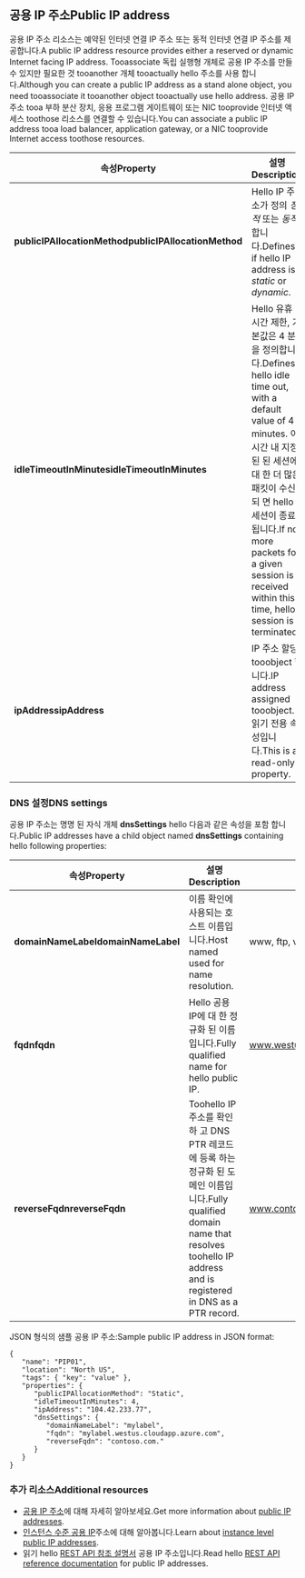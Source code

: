 ## <a name="public-ip-address"></a><span data-ttu-id="f6fbe-101">공용 IP 주소</span><span class="sxs-lookup"><span data-stu-id="f6fbe-101">Public IP address</span></span>
<span data-ttu-id="f6fbe-102">공용 IP 주소 리소스는 예약된 인터넷 연결 IP 주소 또는 동적 인터넷 연결 IP 주소를 제공합니다.</span><span class="sxs-lookup"><span data-stu-id="f6fbe-102">A public IP address resource provides either a reserved or dynamic Internet facing IP address.</span></span> <span data-ttu-id="f6fbe-103">Tooassociate 독립 실행형 개체로 공용 IP 주소를 만들 수 있지만 필요한 것 tooanother 개체 tooactually hello 주소를 사용 합니다.</span><span class="sxs-lookup"><span data-stu-id="f6fbe-103">Although you can create a public IP address as a stand alone object, you need tooassociate it tooanother object tooactually use hello address.</span></span> <span data-ttu-id="f6fbe-104">공용 IP 주소 tooa 부하 분산 장치, 응용 프로그램 게이트웨이 또는 NIC tooprovide 인터넷 액세스 toothose 리소스를 연결할 수 있습니다.</span><span class="sxs-lookup"><span data-stu-id="f6fbe-104">You can associate a public IP address tooa load balancer, application  gateway, or a NIC tooprovide Internet access toothose resources.</span></span>  

| <span data-ttu-id="f6fbe-105">속성</span><span class="sxs-lookup"><span data-stu-id="f6fbe-105">Property</span></span> | <span data-ttu-id="f6fbe-106">설명</span><span class="sxs-lookup"><span data-stu-id="f6fbe-106">Description</span></span> | <span data-ttu-id="f6fbe-107">샘플 값</span><span class="sxs-lookup"><span data-stu-id="f6fbe-107">Sample values</span></span> |
| --- | --- | --- |
| <span data-ttu-id="f6fbe-108">**publicIPAllocationMethod**</span><span class="sxs-lookup"><span data-stu-id="f6fbe-108">**publicIPAllocationMethod**</span></span> |<span data-ttu-id="f6fbe-109">Hello IP 주소가 정의 *정적* 또는 *동적*합니다.</span><span class="sxs-lookup"><span data-stu-id="f6fbe-109">Defines if hello IP address is *static* or *dynamic*.</span></span> |<span data-ttu-id="f6fbe-110">고정, 동적</span><span class="sxs-lookup"><span data-stu-id="f6fbe-110">static, dynamic</span></span> |
| <span data-ttu-id="f6fbe-111">**idleTimeoutInMinutes**</span><span class="sxs-lookup"><span data-stu-id="f6fbe-111">**idleTimeoutInMinutes**</span></span> |<span data-ttu-id="f6fbe-112">Hello 유휴 시간 제한, 기본값은 4 분을 정의합니다.</span><span class="sxs-lookup"><span data-stu-id="f6fbe-112">Defines hello idle time out, with a default value of 4 minutes.</span></span> <span data-ttu-id="f6fbe-113">이 시간 내 지정된 된 세션에 대 한 더 많은 패킷이 수신 되 면 hello 세션이 종료 됩니다.</span><span class="sxs-lookup"><span data-stu-id="f6fbe-113">If no more packets for a given session is received within this time, hello session is terminated.</span></span> |<span data-ttu-id="f6fbe-114">4와 30 사이의 임의 값</span><span class="sxs-lookup"><span data-stu-id="f6fbe-114">any value between 4 and 30</span></span> |
| <span data-ttu-id="f6fbe-115">**ipAddress**</span><span class="sxs-lookup"><span data-stu-id="f6fbe-115">**ipAddress**</span></span> |<span data-ttu-id="f6fbe-116">IP 주소 할당 tooobject 합니다.</span><span class="sxs-lookup"><span data-stu-id="f6fbe-116">IP address assigned tooobject.</span></span> <span data-ttu-id="f6fbe-117">읽기 전용 속성입니다.</span><span class="sxs-lookup"><span data-stu-id="f6fbe-117">This is a read-only property.</span></span> |<span data-ttu-id="f6fbe-118">104.42.233.77</span><span class="sxs-lookup"><span data-stu-id="f6fbe-118">104.42.233.77</span></span> |

### <a name="dns-settings"></a><span data-ttu-id="f6fbe-119">DNS 설정</span><span class="sxs-lookup"><span data-stu-id="f6fbe-119">DNS settings</span></span>
<span data-ttu-id="f6fbe-120">공용 IP 주소는 명명 된 자식 개체 **dnsSettings** hello 다음과 같은 속성을 포함 합니다.</span><span class="sxs-lookup"><span data-stu-id="f6fbe-120">Public IP addresses have a child object named **dnsSettings** containing hello following properties:</span></span>

| <span data-ttu-id="f6fbe-121">속성</span><span class="sxs-lookup"><span data-stu-id="f6fbe-121">Property</span></span> | <span data-ttu-id="f6fbe-122">설명</span><span class="sxs-lookup"><span data-stu-id="f6fbe-122">Description</span></span> | <span data-ttu-id="f6fbe-123">샘플 값</span><span class="sxs-lookup"><span data-stu-id="f6fbe-123">Sample values</span></span> |
| --- | --- | --- |
| <span data-ttu-id="f6fbe-124">**domainNameLabel**</span><span class="sxs-lookup"><span data-stu-id="f6fbe-124">**domainNameLabel**</span></span> |<span data-ttu-id="f6fbe-125">이름 확인에 사용되는 호스트 이름입니다.</span><span class="sxs-lookup"><span data-stu-id="f6fbe-125">Host named used for name resolution.</span></span> |<span data-ttu-id="f6fbe-126">www, ftp, vm1</span><span class="sxs-lookup"><span data-stu-id="f6fbe-126">www, ftp, vm1</span></span> |
| <span data-ttu-id="f6fbe-127">**fqdn**</span><span class="sxs-lookup"><span data-stu-id="f6fbe-127">**fqdn**</span></span> |<span data-ttu-id="f6fbe-128">Hello 공용 IP에 대 한 정규화 된 이름입니다.</span><span class="sxs-lookup"><span data-stu-id="f6fbe-128">Fully qualified name for hello public IP.</span></span> |<span data-ttu-id="f6fbe-129">www.westus.cloudapp.azure.com</span><span class="sxs-lookup"><span data-stu-id="f6fbe-129">www.westus.cloudapp.azure.com</span></span> |
| <span data-ttu-id="f6fbe-130">**reverseFqdn**</span><span class="sxs-lookup"><span data-stu-id="f6fbe-130">**reverseFqdn**</span></span> |<span data-ttu-id="f6fbe-131">Toohello IP 주소를 확인 하 고 DNS PTR 레코드에 등록 하는 정규화 된 도메인 이름입니다.</span><span class="sxs-lookup"><span data-stu-id="f6fbe-131">Fully qualified domain name that resolves toohello IP address and is registered in DNS as a PTR record.</span></span> |<span data-ttu-id="f6fbe-132">www.contoso.com.</span><span class="sxs-lookup"><span data-stu-id="f6fbe-132">www.contoso.com.</span></span> |

<span data-ttu-id="f6fbe-133">JSON 형식의 샘플 공용 IP 주소:</span><span class="sxs-lookup"><span data-stu-id="f6fbe-133">Sample public IP address in JSON format:</span></span>

    {
       "name": "PIP01",
       "location": "North US",
       "tags": { "key": "value" },
       "properties": {
          "publicIPAllocationMethod": "Static",
          "idleTimeoutInMinutes": 4,
          "ipAddress": "104.42.233.77",
          "dnsSettings": {
             "domainNameLabel": "mylabel",
             "fqdn": "mylabel.westus.cloudapp.azure.com",
             "reverseFqdn": "contoso.com."
          }
       }
    } 

### <a name="additional-resources"></a><span data-ttu-id="f6fbe-134">추가 리소스</span><span class="sxs-lookup"><span data-stu-id="f6fbe-134">Additional resources</span></span>
* <span data-ttu-id="f6fbe-135">[공용 IP 주소](../articles/virtual-network/virtual-networks-reserved-public-ip.md)에 대해 자세히 알아보세요.</span><span class="sxs-lookup"><span data-stu-id="f6fbe-135">Get more information about [public IP addresses](../articles/virtual-network/virtual-networks-reserved-public-ip.md).</span></span>
* <span data-ttu-id="f6fbe-136">[인스턴스 수준 공용 IP](../articles/virtual-network/virtual-networks-instance-level-public-ip.md)주소에 대해 알아봅니다.</span><span class="sxs-lookup"><span data-stu-id="f6fbe-136">Learn about [instance level public IP addresses](../articles/virtual-network/virtual-networks-instance-level-public-ip.md).</span></span>
* <span data-ttu-id="f6fbe-137">읽기 hello [REST API 참조 설명서](https://msdn.microsoft.com/library/azure/mt163638.aspx) 공용 IP 주소입니다.</span><span class="sxs-lookup"><span data-stu-id="f6fbe-137">Read hello [REST API reference documentation](https://msdn.microsoft.com/library/azure/mt163638.aspx) for public IP addresses.</span></span>

